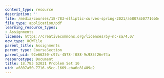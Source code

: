 ```yaml
---
content_type: resource
description: ''
file: /media/courses/18-783-elliptic-curves-spring-2021/a6807a507716b5cc1669eba6e81489e2_MIT18_783S21_PS10.pdf
file_type: application/pdf
learning_resource_types:
- Assignments
license: https://creativecommons.org/licenses/by-nc-sa/4.0/
ocw_type: OCWFile
parent_title: Assignments
parent_type: CourseSection
parent_uid: 92e66250-c97c-4578-f088-9c985f26e74a
resourcetype: Document
title: 18.783 S2021 Problem Set 10
uid: a6807a50-7716-b5cc-1669-eba6e81489e2
---
```

